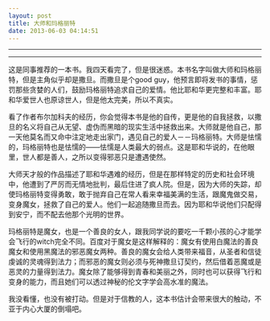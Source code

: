 ```yaml
---
layout: post
title: 大师和玛格丽特
date: 2013-06-03 04:14:51
---
```


<meta http-equiv='Content-Type' content='text/html; charset=utf-8' />

---

---

这是同事推荐的一本书。我四天看完了，但是很迷惑。本书名字叫做大师和玛格丽特，但是主角似乎却是撒旦。而撒旦是个good
guy，他预言即将发书的事情，惩罚那些贪婪的人们，鼓励玛格丽特追求自己的爱情。他比耶和华更完整和丰富。耶和华爱世人也原谅世人，但是他太完美，所以不真实。



看了作者布尔加科夫的经历，你会觉得本书是他的自传，更是他的自我拯救，以撒旦的名义将自己从无望、虚伪而黑暗的现实生活中拯救出来。大师就是他自己，那一天他莫名而又命中注定地走出家门，遇见自己的爱人－－玛格丽特。大师是怯懦的，玛格丽特也是怯懦的——怯懦是人类最大的弱点。这是耶和华说的，在他眼里，世人都是善人，之所以变得邪恶只是遭遇使然。



大师天才般的作品描述了耶和华遇难的经历，但是在那样特定的历史和社会环境中，他遭到了严厉而无情地批判，最后住进了疯人院。但是，因为大师的失踪，却使玛格丽特变得勇敢，敢于抛弃自己在常人看来幸福美满的生活，跟魔鬼做交易，变身魔女，拯救了自己的爱人。他们一起追随撒旦而去。因为耶和华说他们只配得到安宁，而不配去他那个光明的世界。



玛格丽特是魔女，也是一个善良的女人，跟我同学说的要吃一千颗小孩的心才能学会飞行的witch完全不同。百度对于魔女是这样解释的：魔女有使用白魔法的善良魔女和使用黑魔法的邪恶魔女两种。善良的魔女会给人类带来福音，从圣者和信徒虔诚的灵魂得到法力；而邪恶的魔女则必须与死神撒旦订契约，然后借着恶魔或是恶灵的力量得到法力。魔女除了能够得到青春和美丽之外，同时也可以获得飞行和变身的能力，而且她们可以透过神秘的伦文字学会高水准的魔法。




我没看懂，也没有被打动。但是对于信教的人，这本书估计会带来很大的触动，不亚于内心大厦的倒塌吧。


